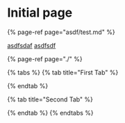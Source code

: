 # Initial page

{% page-ref page="asdf/test.md" %}

[asdfsdaf](asdf/test.md) [asdfsdf](asdf/) 

{% page-ref page="./" %}

{% tabs %}
{% tab title="First Tab" %}

{% endtab %}

{% tab title="Second Tab" %}

{% endtab %}
{% endtabs %}

